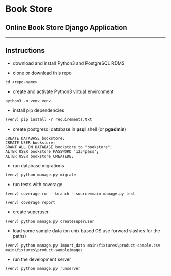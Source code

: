 # Book Store

## Online Book Store Django Application

---

## Instructions

- download and install Python3 and PostgreSQL RDMS

- clone or download this repo

```commandline
cd <repo-name>
```

- create and activate Python3 virtual environment

```commandline
python3 -m venv venv
```

- install pip dependencies

```commandline
(venv) pip install -r requirements.txt
```

- create postgresql database in **psql** shell (or **pgadmin**)

```postgresql
CREATE DATABASE bookstore;
CREATE USER bookstore;
GRANT ALL ON DATABASE bookstore to "bookstore";
ALTER USER bookstore PASSWORD '1234pass';
ALTER USER bookstore CREATEDB;
```

- run database migrations

```commandline
(venv) python manage.py migrate
```

- run tests with coverage

```commandline
(venv) coverage run --branch --source=main manage.py test

(venv) coverage report
```

- create superuser

```commandline
(venv) python manage.py createsuperuser
```

- load some sample data (on unix based OS use forward slashes for the paths)

```commandline
(venv) python manage.py import_data main\fixtures\product-sample.csv main\fixtures\product-sampleimages 
```

- run the development server

```commandline
(venv) python manage.py runserver
```

